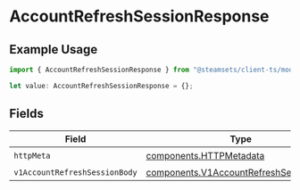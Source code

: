 # AccountRefreshSessionResponse

## Example Usage

```typescript
import { AccountRefreshSessionResponse } from "@steamsets/client-ts/models/operations";

let value: AccountRefreshSessionResponse = {};
```

## Fields

| Field                                                                                            | Type                                                                                             | Required                                                                                         | Description                                                                                      |
| ------------------------------------------------------------------------------------------------ | ------------------------------------------------------------------------------------------------ | ------------------------------------------------------------------------------------------------ | ------------------------------------------------------------------------------------------------ |
| `httpMeta`                                                                                       | [components.HTTPMetadata](../../models/components/httpmetadata.md)                               | :heavy_check_mark:                                                                               | N/A                                                                                              |
| `v1AccountRefreshSessionBody`                                                                    | [components.V1AccountRefreshSessionBody](../../models/components/v1accountrefreshsessionbody.md) | :heavy_minus_sign:                                                                               | OK                                                                                               |